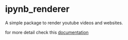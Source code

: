 # ipynb_renderer

A simple package to render youtube videos and websites.

for more detail check this [documentation](https://mmuchsin.github.io/ipynb_renderer/)
